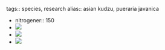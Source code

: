 tags:: species, research
alias:: asian kudzu, pueraria javanica

- nitrogener:: 150
- ![](https://peach-geographical-bat-397.mypinata.cloud/ipfs/QmWuU5uvfaFjrGUwgKMTXox7mTkKTMZ7eeDfjuv1GZDmX6)
- ![](https://peach-geographical-bat-397.mypinata.cloud/ipfs/QmPv51gDS8e77gev3PCFGypvmwZJbrmHmrKTj6GXqubx34)
- ![](https://peach-geographical-bat-397.mypinata.cloud/ipfs/QmSAowXeFxfbEeBEYpYPjhRduLw8v9sRE9mgTJmfsL4EZZ)